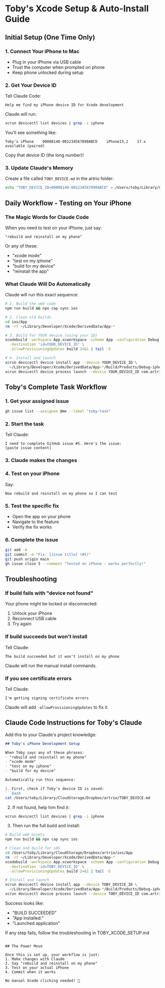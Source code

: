 # Toby's Xcode Setup & Auto-Install Guide

## Initial Setup (One Time Only)

### 1. Connect Your iPhone to Mac
- Plug in your iPhone via USB cable
- Trust the computer when prompted on phone
- Keep phone unlocked during setup

### 2. Get Your Device ID
Tell Claude Code:
```
Help me find my iPhone device ID for Xcode development
```

Claude will run:
```bash
xcrun devicectl list devices | grep -i iphone
```

You'll see something like:
```
Toby's iPhone    00008140-001234567890ABCD    iPhone15,2    17.x    available (paired)
```

Copy that device ID (the long number)!

### 3. Update Claude's Memory
Create a file called `TOBY_DEVICE.md` in the artrio folder:
```bash
echo "TOBY_DEVICE_ID=00008140-001234567890ABCD" > /Users/toby/Library/CloudStorage/Dropbox/artrio/TOBY_DEVICE.md
```

## Daily Workflow - Testing on Your iPhone

### The Magic Words for Claude Code

When you need to test on your iPhone, just say:
```
"rebuild and reinstall on my phone"
```

Or any of these:
- "xcode mode"
- "test on my iphone"
- "build for my device"
- "reinstall the app"

### What Claude Will Do Automatically

Claude will run this exact sequence:
```bash
# 1. Build the web code
npm run build && npx cap sync ios

# 2. Clean old builds
cd ios/App
rm -rf ~/Library/Developer/Xcode/DerivedData/App-*

# 3. Build for YOUR device (using your ID)
xcodebuild -workspace App.xcworkspace -scheme App -configuration Debug \
  -destination 'id=YOUR_DEVICE_ID' \
  -allowProvisioningUpdates build 2>&1 | tail -5

# 4. Install and launch
xcrun devicectl device install app --device YOUR_DEVICE_ID \
  ~/Library/Developer/Xcode/DerivedData/App-*/Build/Products/Debug-iphoneos/App.app && \
xcrun devicectl device process launch --device YOUR_DEVICE_ID com.artrio.artrio
```

## Toby's Complete Task Workflow

### 1. Get your assigned issue
```bash
gh issue list --assignee @me --label "toby-task"
```

### 2. Start the task
Tell Claude:
```
I need to complete GitHub issue #5. Here's the issue:
[paste issue content]
```

### 3. Claude makes the changes

### 4. Test on your iPhone
Say:
```
Now rebuild and reinstall on my phone so I can test
```

### 5. Test the specific fix
- Open the app on your phone
- Navigate to the feature
- Verify the fix works

### 6. Complete the issue
```bash
git add -A
git commit -m "Fix: [issue title] (#5)"
git push origin main
gh issue close 5 --comment "Tested on iPhone - works perfectly!"
```

## Troubleshooting

### If build fails with "device not found"
Your phone might be locked or disconnected:
1. Unlock your iPhone
2. Reconnect USB cable
3. Try again

### If build succeeds but won't install
Tell Claude:
```
The build succeeded but it won't install on my phone
```

Claude will run the manual install commands.

### If you see certificate errors
Tell Claude:
```
I'm getting signing certificate errors
```

Claude will add `-allowProvisioningUpdates` to fix it.

## Claude Code Instructions for Toby's Claude

Add this to your Claude's project knowledge:

```markdown
## Toby's iPhone Development Setup

When Toby says any of these phrases:
- "rebuild and reinstall on my phone"
- "xcode mode"
- "test on my iphone"
- "build for my device"

Automatically run this sequence:

1. First, check if Toby's device ID is saved:
```bash
cat /Users/toby/Library/CloudStorage/Dropbox/artrio/TOBY_DEVICE.md
```

2. If not found, help him find it:
```bash
xcrun devicectl list devices | grep -i iphone
```

3. Then run the full build and install:
```bash
# Build web assets
npm run build && npx cap sync ios

# Clean and build for iOS
cd /Users/toby/Library/CloudStorage/Dropbox/artrio/ios/App
rm -rf ~/Library/Developer/Xcode/DerivedData/App-*
xcodebuild -workspace App.xcworkspace -scheme App -configuration Debug \
  -destination 'id=TOBY_DEVICE_ID' \
  -allowProvisioningUpdates build 2>&1 | tail -5

# Install and launch
xcrun devicectl device install app --device TOBY_DEVICE_ID \
  ~/Library/Developer/Xcode/DerivedData/App-*/Build/Products/Debug-iphoneos/App.app && \
xcrun devicectl device process launch --device TOBY_DEVICE_ID com.artrio.artrio
```

Success looks like:
- "BUILD SUCCEEDED"
- "App installed:"
- "Launched application"

If any step fails, follow the troubleshooting in TOBY_XCODE_SETUP.md
```

## The Power Move

Once this is set up, your workflow is just:
1. Make changes with Claude
2. Say "rebuild and reinstall on my phone"
3. Test on your actual iPhone
4. Commit when it works

No manual Xcode clicking needed! 🎉